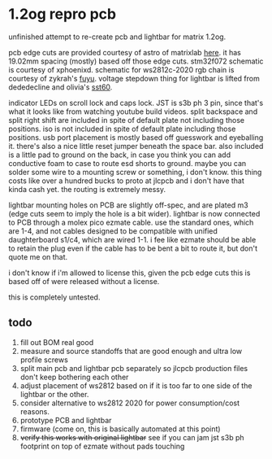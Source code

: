 # 1.2og repro pcb

unfinished attempt to re-create pcb and lightbar for matrix 1.2og.

pcb edge cuts are provided courtesy of astro of matrixlab [here](https://geekhack.org/index.php?topic=106122.msg2901076#msg2901076). it has 19.02mm spacing (mostly) based off those edge cuts. stm32f072 schematic is courtesy of xphoenixd. schematic for ws2812c-2020 rgb chain is courtesy of zykrah's [fuyu](https://github.com/zykrah/fuyu). voltage stepdown thing for lightbar is lifted from dededecline and olivia's [sst60](https://github.com/dededecline/SST60).

indicator LEDs on scroll lock and caps lock. JST is s3b ph 3 pin, since that's what it looks like from watching youtube build videos. split backspace and split right shift are included in spite of default plate not including those positions. iso is not included in spite of default plate including those positions. usb port placement is mostly based off guesswork and eyeballing it. there's also a nice little reset jumper beneath the space bar. also included is a little pad to ground on the back, in case you think you can add conductive foam to case to route esd shorts to ground. maybe you can solder some wire to a mounting screw or something, i don't know. this thing costs like over a hundred bucks to proto at jlcpcb and i don't have that kinda cash yet. the routing is extremely messy.

lightbar mounting holes on PCB are slightly off-spec, and are plated m3 (edge cuts seem to imply the hole is a bit wider). lightbar is now connected to PCB through a molex pico ezmate cable. use the standard ones, which are 1-4, and not cables designed to be compatible with unified daughterboard s1/c4, which are wired 1-1. i fee like ezmate should be able to retain the plug even if the cable has to be bent a bit to route it, but don't quote me on that.

i don't know if i'm allowed to license this, given the pcb edge cuts this is based off of were released without a license.

this is completely untested.

## todo

1. fill out BOM real good
2. measure and source standoffs that are good enough and ultra low profile screws
3. split main pcb and lightbar pcb separately so jlcpcb production files don't keep bothering each other
4. adjust placement of ws2812 based on if it is too far to one side of the lightbar or the other.
5. consider alternative to ws2812 2020 for power consumption/cost reasons.
6. prototype PCB and lightbar
7. firmware (come on, this is basically automated at this point)
8. ~~verify this works with original lightbar~~ see if you can jam jst s3b ph footprint on top of ezmate without pads touching

